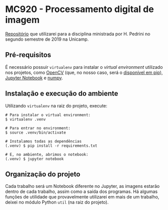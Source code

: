 # MC920 - Processamento digital de imagem

[Repositório](https://github.com/rafaelsartori96/MC920/) que utilizarei para a disciplina ministrada por H. Pedrini no segundo semestre de 2019 na Unicamp.

## Pré-requisitos

É necessário possuir `virtualenv` para instalar o _virtual environment_ utilizado nos projetos, como [OpenCV](https://opencv.org/) (que, no nosso caso, será o [disponível em pip](https://pypi.org/project/opencv-python/)), [Jupyter Notebook](https://jupyter.org/) e [numpy](https://www.numpy.org/).

## Instalação e execução do ambiente

Utilizando `virtualenv` na raiz do projeto, execute:

```
# Para instalar o virtual environment:
$ virtualenv .venv

# Para entrar no environment:
$ source .venv/bin/activate

# Instalamos todas as dependências
(.venv) $ pip install -r requirements.txt

# E, no ambiente, abrimos o notebook:
(.venv) $ jupyter notebook
```

## Organização do projeto

Cada trabalho será um Notebook diferente no Jupyter, as imagens estarão dentro de cada trabalho, assim como a saída dos programas. Há algumas funções de utilidade que provavelmente utilizarei em mais de um trabalho, deixei no módulo Python `util` (na raiz do projeto).
